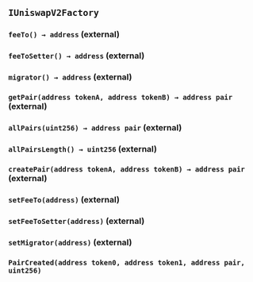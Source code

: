 ## `IUniswapV2Factory`

### `feeTo() → address` (external)

### `feeToSetter() → address` (external)

### `migrator() → address` (external)

### `getPair(address tokenA, address tokenB) → address pair` (external)

### `allPairs(uint256) → address pair` (external)

### `allPairsLength() → uint256` (external)

### `createPair(address tokenA, address tokenB) → address pair` (external)

### `setFeeTo(address)` (external)

### `setFeeToSetter(address)` (external)

### `setMigrator(address)` (external)

### `PairCreated(address token0, address token1, address pair, uint256)`
